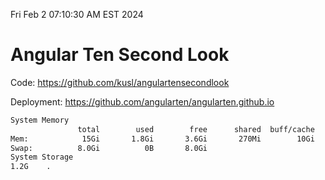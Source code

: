 Fri Feb  2 07:10:30 AM EST 2024

# Angular Ten Second Look

Code: https://github.com/kusl/angulartensecondlook

Deployment: https://github.com/angularten/angularten.github.io

```bash
System Memory
               total        used        free      shared  buff/cache   available
Mem:            15Gi       1.8Gi       3.6Gi       270Mi        10Gi        13Gi
Swap:          8.0Gi          0B       8.0Gi
System Storage
1.2G	.
